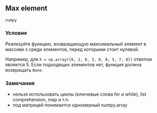 ## Max element

`numpy`

### Условие

Реализуйте функцию, возвращающую максимальный элемент в массиве ```X``` среди элементов, перед которыми стоит нулевой.

Например, для ```X = np.array([6, 2, 0, 3, 0, 0, 5, 7, 0])``` ответом является 5.
Если подходящих элементов нет, функция должна возвращать ```None```.

### Замечания

* нельзя использовать циклы (ключевые слова for и while), list comprehension, map и т.п.
* под матрицей понимается одномерный numpy.array

